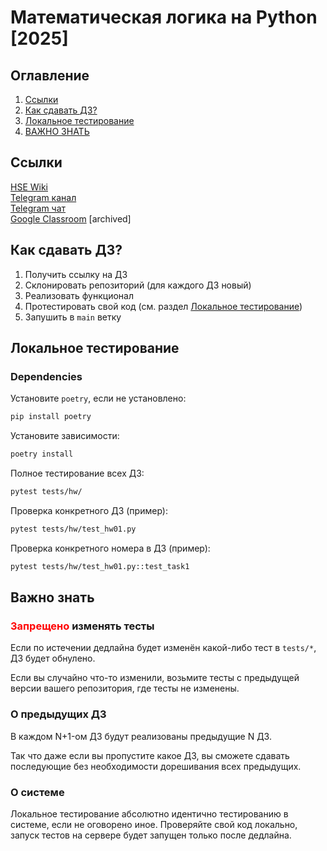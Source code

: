 # Математическая логика на Python [2025]

## Оглавление

1. [Ссылки](#Ссылки)
2. [Как сдавать ДЗ?](#Как-сдавать-ДЗ?)
3. [Локальное тестирование](#Локальное-тестирование)
4. [ВАЖНО ЗНАТЬ](#важно-знать)

## Ссылки
[HSE Wiki](http://wiki.cs.hse.ru/%D0%9C%D0%B0%D1%82%D0%B5%D0%BC%D0%B0%D1%82%D0%B8%D1%87%D0%B5%D1%81%D0%BA%D0%B0%D1%8F_%D0%BB%D0%BE%D0%B3%D0%B8%D0%BA%D0%B0_%D0%BD%D0%B0_Python_25) \
[Telegram канал](https://t.me/+IRoFqPGn2ZFhZWMy) \
[Telegram чат](https://t.me/+bxpcEC7MnsExYjUy) \
[Google Classroom](https://classroom.google.com/c/NzI1NTIzNTE3MjA0?cjc=frttno2) [archived]

## Как сдавать ДЗ?

1. Получить ссылку на ДЗ
2. Склонировать репозиторий (для каждого ДЗ новый)
3. Реализовать функционал
4. Протестировать свой код (см. раздел [Локальное тестирование](README.md#локальное-тестирование))
5. Запушить в `main` ветку

## Локальное тестирование

### Dependencies

Установите `poetry`, если не установлено:
```bash
pip install poetry
```

Установите зависимости:
```bash
poetry install
```

Полное тестирование всех ДЗ:
```bash
pytest tests/hw/
```

Проверка конкретного ДЗ (пример):
```bash
pytest tests/hw/test_hw01.py
```

Проверка конкретного номера в ДЗ (пример):
```bash
pytest tests/hw/test_hw01.py::test_task1
```

## Важно знать
### <font color="red">Запрещено</font> изменять тесты
Если по истечении дедлайна будет изменён какой-либо тест в `tests/*`, ДЗ будет обнулено.

Если вы случайно что-то изменили, возьмите тесты с предыдущей версии вашего репозитория, где тесты не изменены.
### О предыдущих ДЗ
В каждом N+1-ом ДЗ будут реализованы предыдущие N ДЗ. 

Так что даже если вы пропустите какое ДЗ, вы сможете сдавать последующие без необходимости дорешивания всех предыдущих.

### О системе

Локальное тестирование абсолютно идентично тестированию в системе, если не оговорено иное.
Проверяйте свой код локально, запуск тестов на сервере будет запущен только после дедлайна.